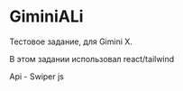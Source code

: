 # GiminiALi
Тестовое задание, для Gimini X.

В этом задании использовал react/tailwind 

Api - Swiper js
